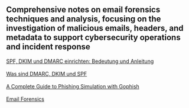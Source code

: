 ## Comprehensive notes on email forensics techniques and analysis, focusing on the investigation of malicious emails, headers, and metadata to support cybersecurity operations and incident response

[SPF, DKIM und DMARC einrichten: Bedeutung und Anleitung](https://www.mailjet.com/de/blog/zustellbarkeit/dkim-spf-dmarc/)
<br></br>
[Was sind DMARC, DKIM und SPF](https://www.cloudflare.com/de-de/learning/email-security/dmarc-dkim-spf/)
<br></br>
[A Complete Guide to Phishing Simulation with Gophish](https://redfoxsec.com/blog/phishing-simulations-with-gophish/)
<br></br>
[Email Forensics](https://blog.cyber5w.com/email_forensics)
<br></br>
[]()
<br></br>
[]()
<br></br>
[]()
<br></br>
[]()
<br></br>
[]()
<br></br>
[]()
<br></br>
[]()
<br></br>
[]()
<br></br>
[]()
<br></br>
[]()
<br></br>
[]()
<br></br>
[]()
<br></br>
[]()
<br></br>
